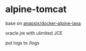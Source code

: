 # alpine-tomcat

base on [anapsix/docker-alpine-java](https://github.com/anapsix/docker-alpine-java)

oracle jre with ulimited JCE

put logs to /logs

